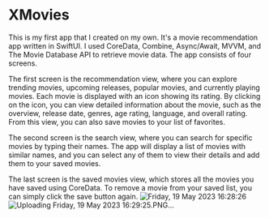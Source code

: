 # XMovies
This is my first app that I created on my own. It's a movie recommendation app written in SwiftUI. I used CoreData, Combine, Async/Await, MVVM, and The Movie Database API to retrieve movie data. The app consists of four screens.

The first screen is the recommendation view, where you can explore trending movies, upcoming releases, popular movies, and currently playing movies. Each movie is displayed with an icon showing its rating. By clicking on the icon, you can view detailed information about the movie, such as the overview, release date, genres, age rating, language, and overall rating. From this view, you can also save movies to your list of favorites.

The second screen is the search view, where you can search for specific movies by typing their names. The app will display a list of movies with similar names, and you can select any of them to view their details and add them to your saved movies.

The last screen is the saved movies view, which stores all the movies you have saved using CoreData. To remove a movie from your saved list, you can simply click the save button again.
![Friday, 19 May 2023 16:28:26](https://github.com/DenysSalaudin/XMovies/assets/122059775/9bd58c2f-ab01-45fc-baa8-2d381397689f)
![Uploading Friday, 19 May 2023 16:29:25.PNG…]()
